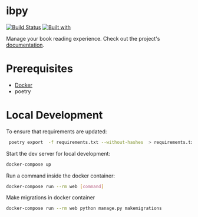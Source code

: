 # ibpy

[![Build Status](https://travis-ci.org/topblossom/ibpy.svg?branch=master)](https://travis-ci.org/topblossom/ibpy)
[![Built with](https://img.shields.io/badge/Built_with-Cookiecutter_Django_Rest-F7B633.svg)](https://github.com/agconti/cookiecutter-django-rest)

Manage your book reading experience. Check out the project's [documentation](http://topblossom.github.io/ibpy/).

# Prerequisites

- [Docker](https://docs.docker.com/docker-for-mac/install/)  
- poetry

# Local Development

To ensure that requirements are updated: 
```bash
 poetry export  -f requirements.txt --without-hashes  > requirements.txt
```

Start the dev server for local development:
```bash
docker-compose up
```

Run a command inside the docker container:
```bash
docker-compose run --rm web [command]
```


Make migrations in docker container
```bash
docker-compose run --rm web python manage.py makemigrations
```